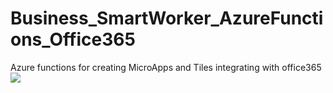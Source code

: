 # Business_SmartWorker_AzureFunctions_Office365
Azure functions for creating MicroApps and Tiles integrating with office365
<a href="https://azuredeploy.net/" target="_blank">
    <img src="http://azuredeploy.net/deploybutton.png"/>
</a>
